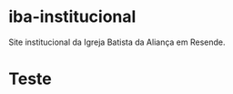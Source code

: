 # iba-institucional
Site institucional da Igreja Batista da Aliança em Resende.
<html>
  <h1>Teste</h1>
</html>
